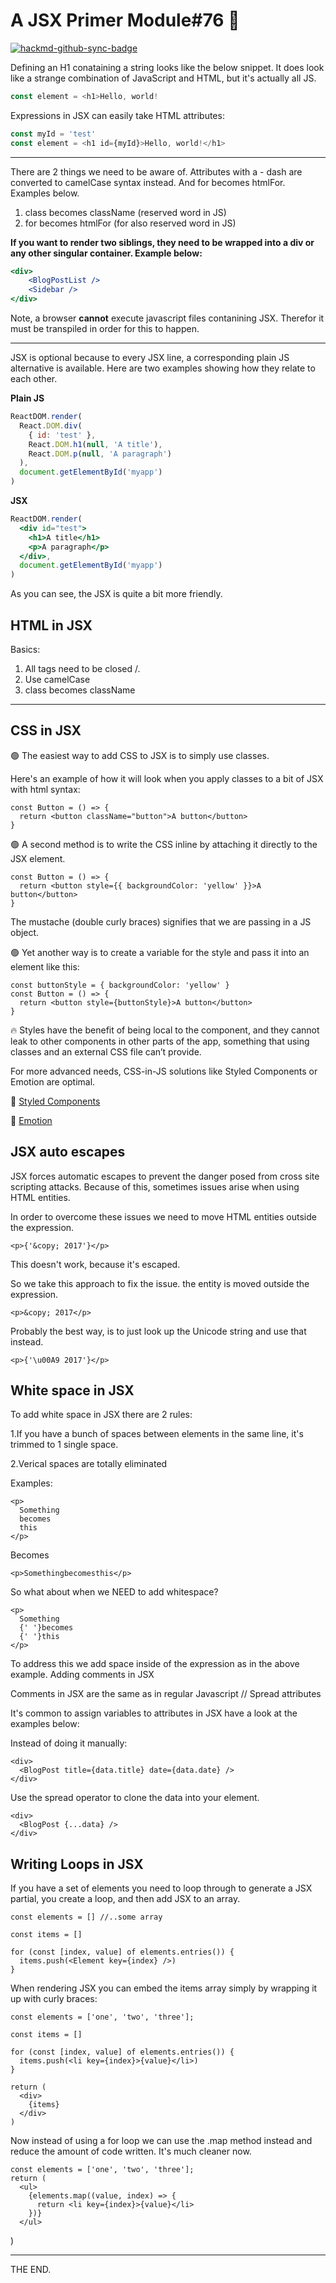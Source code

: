 # A JSX Primer Module#76 :rocket:

[![hackmd-github-sync-badge](https://hackmd.io/mCh4Q1KMRdiSjC7U-xrA7w/badge)](https://hackmd.io/mCh4Q1KMRdiSjC7U-xrA7w)


Defining an H1 conataining a string looks like the below snippet. It does look like a strange combination of JavaScript and HTML, but it's actually all JS.

```javascript
const element = <h1>Hello, world!
```

Expressions in JSX can easily take HTML attributes:
```javascript
const myId = 'test'
const element = <h1 id={myId}>Hello, world!</h1> 
```


---

There are 2 things we need to be aware of. Attributes with a - dash are converted to camelCase syntax instead. And for becomes htmlFor. Examples below.

1. class becomes className (reserved word in JS)
2. for becomes htmlFor (for also reserved word in JS)


**If you want to render two siblings, they need to be wrapped into a div or any other singular container. Example below:** 

```jsx
<div>
    <BlogPostList />
    <Sidebar />
</div>
```
Note, a browser **cannot** execute javascript files contanining JSX. Therefor it must be transpiled in order for this to happen.

---

JSX is optional because to every JSX line, a corresponding plain JS alternative is available. Here are two examples showing how they relate to each other.

**Plain JS**
```javascript
ReactDOM.render(
  React.DOM.div(
    { id: 'test' },
    React.DOM.h1(null, 'A title'),
    React.DOM.p(null, 'A paragraph')
  ),
  document.getElementById('myapp')
)
```
**JSX**
```jsx
ReactDOM.render(
  <div id="test">
    <h1>A title</h1>
    <p>A paragraph</p>
  </div>,
  document.getElementById('myapp')
)
```
As you can see, the JSX is quite a bit more friendly.

## HTML in JSX

Basics:
1. All tags need to be closed /.
2. Use camelCase
3. class becomes className

---
## CSS in JSX

🟢 The easiest way to add CSS to JSX is to simply use classes. 

Here's an example of how it will look when you apply classes to a bit of JSX with html syntax:
```jsx=
const Button = () => {
  return <button className="button">A button</button>
}
```
🟢 A second method is to write the CSS inline by attaching it directly to the JSX element.

```jsx=
const Button = () => {
  return <button style={{ backgroundColor: 'yellow' }}>A button</button>
}
```
The mustache (double curly braces) signifies that we are passing in a JS object.


🟢 Yet another way is to create a variable for the style and pass it into an element like this:

```jsx=
const buttonStyle = { backgroundColor: 'yellow' }
const Button = () => {
  return <button style={buttonStyle}>A button</button>
}
```
:fire: Styles have the benefit of being local to the component, and they cannot leak to other components in other parts of the app, something that using classes and an external CSS file can’t provide.

For more advanced needs, CSS-in-JS solutions like Styled Components or Emotion are optimal.

:large_blue_diamond: [Styled Components](https://styled-components.com/)

:large_blue_diamond: [Emotion](https://emotion.sh/)

## JSX auto escapes

JSX forces automatic escapes to prevent the danger posed from cross site scripting attacks. Because of this, sometimes issues arise when using HTML entities.

In order to overcome these issues we need to move HTML entities outside the expression.
```htmlmixed=
<p>{'&copy; 2017'}</p>
```
This doesn't work, because it's escaped.

So we take this approach to fix the issue. the entity is moved outside the expression.
```htmlembedded=
<p>&copy; 2017</p>
```


Probably the best way, is to just look up the Unicode string and use that instead.
```htmlmixed=
<p>{'\u00A9 2017'}</p>
```
## White space in JSX

To add white space in JSX there are 2 rules:

1.If you have a bunch of spaces between elements in the same line, it's trimmed to 1 single space.

2.Verical spaces are totally eliminated

Examples:
```htmlembedded=
<p>
  Something
  becomes
  this
</p>
```
Becomes
```htmlembedded=
<p>Somethingbecomesthis</p>
```
So what about when we NEED to add whitespace?
```htmlmixed=
<p>
  Something
  {' '}becomes
  {' '}this
</p>
```
To address this we add space inside of the expression as in the above example.
Adding comments in JSX

Comments in JSX are the same as in regular Javascript //
Spread attributes

It's common to assign variables to attributes in JSX have a look at the examples below:

Instead of doing it manually:
```htmlmixed=
<div>
  <BlogPost title={data.title} date={data.date} />
</div>
```
Use the spread operator to clone the data into your element.
```htmlmixed=
<div>
  <BlogPost {...data} />
</div>
```
## Writing Loops in JSX

If you have a set of elements you need to loop through to generate a JSX partial, you create a loop, and then add JSX to an array.

```jsx=
const elements = [] //..some array

const items = []

for (const [index, value] of elements.entries()) {
  items.push(<Element key={index} />)
}
```

When rendering JSX you can embed the items array simply by wrapping it up with curly braces:
```jsx=
const elements = ['one', 'two', 'three'];

const items = []

for (const [index, value] of elements.entries()) {
  items.push(<li key={index}>{value}</li>)
}

return (
  <div>
    {items}
  </div>
)
```
Now instead of using a for loop we can use the .map method instead and reduce the amount of code written. It's much cleaner now.
```jsx=
const elements = ['one', 'two', 'three'];
return (
  <ul>
    {elements.map((value, index) => {
      return <li key={index}>{value}</li>
    })}
  </ul>
  ```
)

---

THE END.
